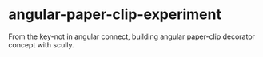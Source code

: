 # angular-paper-clip-experiment
From the key-not in angular connect, building angular paper-clip decorator concept with scully.
